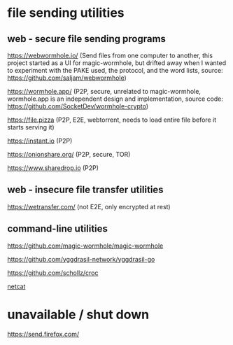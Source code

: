 
# file sending utilities

## web - secure file sending programs

https://webwormhole.io/ (Send files from one computer to another, this project started as a UI for magic-wormhole, but drifted away when I wanted to experiment with the PAKE used, the
protocol, and the word lists, source: https://github.com/saljam/webwormhole)

https://wormhole.app/ (P2P, secure, unrelated to magic-wormhole, wormhole.app is an independent design and implementation,  source code: https://github.com/SocketDev/wormhole-crypto)

https://file.pizza (P2P, E2E, webtorrent, needs to load entire file before it starts serving it)

https://instant.io (P2P)

https://onionshare.org/ (P2P, secure, TOR)

https://www.sharedrop.io (P2P)

## web - insecure file transfer utilities

https://wetransfer.com/ (not E2E, only encrypted at rest)

## command-line utilities

https://github.com/magic-wormhole/magic-wormhole

https://github.com/yggdrasil-network/yggdrasil-go

https://github.com/schollz/croc

[netcat](netcat.md)

# unavailable / shut down

https://send.firefox.com/
